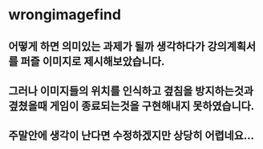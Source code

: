 # wrongimagefind

## 어떻게 하면 의미있는 과제가 될까 생각하다가 강의계획서를 퍼즐 이미지로 제시해보았습니다.

## 그러나 이미지들의 위치를 인식하고 곂침을 방지하는것과 곂쳤을때 게임이 종료되는것을 구현해내지 못하였습니다. 

## 주말안에 생각이 난다면 수정하겠지만 상당히 어렵네요... 
